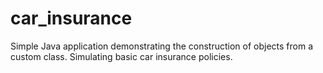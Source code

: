 # car_insurance
Simple Java application demonstrating the construction of objects from a custom class. Simulating basic car insurance policies.
